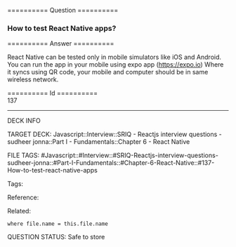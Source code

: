 ========== Question ==========  

### How to test React Native apps?  

========== Answer ==========  

React Native can be tested only in mobile simulators like iOS and Android. You
can run the app in your mobile using expo app (https://expo.io) Where it syncs
using QR code, your mobile and computer should be in same wireless network.

========== Id ==========  
137

---

DECK INFO

TARGET DECK: Javascript::Interview::SRIQ - Reactjs interview questions - sudheer jonna::Part I - Fundamentals::Chapter 6 - React Native

FILE TAGS: #Javascript::#Interview::#SRIQ-Reactjs-interview-questions-sudheer-jonna::#Part-I-Fundamentals::#Chapter-6-React-Native::#137-How-to-test-react-native-apps

Tags:

Reference:

Related:

```dataview
where file.name = this.file.name
```
QUESTION STATUS: Safe to store
